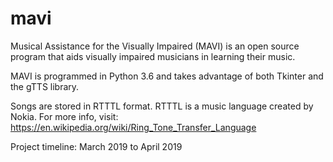 # mavi
Musical Assistance for the Visually Impaired (MAVI) is an open source program that aids visually impaired musicians in learning their music.

MAVI is programmed in Python 3.6 and takes advantage of both Tkinter and the gTTS library. 

Songs are stored in RTTTL format. RTTTL is a music language created by Nokia. For more info, visit: https://en.wikipedia.org/wiki/Ring_Tone_Transfer_Language

Project timeline: March 2019 to April 2019
